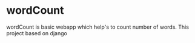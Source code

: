 # wordCount
wordCount is basic webapp which help's to count number of words. This project based on django
